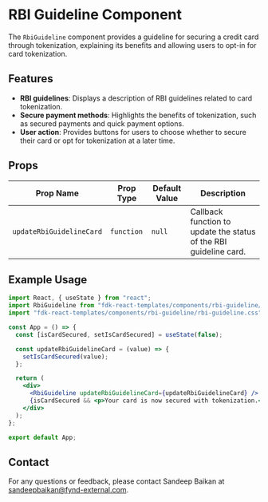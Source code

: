 # RBI Guideline Component

The `RbiGuideline` component provides a guideline for securing a credit card through tokenization, explaining its benefits and allowing users to opt-in for card tokenization.

## Features
- **RBI guidelines**: Displays a description of RBI guidelines related to card tokenization.
- **Secure payment methods**: Highlights the benefits of tokenization, such as secured payments and quick payment options.
- **User action**: Provides buttons for users to choose whether to secure their card or opt for tokenization at a later time.

## Props

| Prop Name                | Prop Type      | Default Value | Description                                                                 |
|--------------------------|----------------|---------------|-----------------------------------------------------------------------------|
| `updateRbiGuidelineCard` | `function`     | `null`        | Callback function to update the status of the RBI guideline card.           |

## Example Usage

```jsx
import React, { useState } from "react";
import RbiGuideline from "fdk-react-templates/components/rbi-guideline/rbi-guideline";
import "fdk-react-templates/components/rbi-guideline/rbi-guideline.css";

const App = () => {
  const [isCardSecured, setIsCardSecured] = useState(false);

  const updateRbiGuidelineCard = (value) => {
    setIsCardSecured(value);
  };

  return (
    <div>
      <RbiGuideline updateRbiGuidelineCard={updateRbiGuidelineCard} />
      {isCardSecured && <p>Your card is now secured with tokenization.</p>}
    </div>
  );
};

export default App;

```
## Contact

For any questions or feedback, please contact Sandeep Baikan at [sandeepbaikan@fynd-external.com](mailto:sandeepbaikan@fynd-external.com).